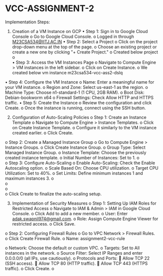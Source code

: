 # VCC-ASSIGNMENT-2

Implementation Steps: 
1. Creation of a VM Instance on GCP
•	Step 1: Sign in to Google Cloud Console
o	Go to Google Cloud Console.
o	Logged in through M23CSA534@IITJ.AC.IN
•	Step 2: Select a Project
o	Click on the project drop-down menu at the top of the page.
o	Choose an existing project or create a new one by clicking "+ Create Project."
o	Created below project
o	 
•	Step 3: Access the VM Instances Page
o	Navigate to Compute Engine > VM instances in the left sidebar.
o	Click on Create Instance.
o	We created below vm instance
m23csa534-vcc-ass2-dslq
 
•	Step 4: Configure the VM Instance
o	Name: Enter a meaningful name for your VM instance.
o	Region and Zone: Select us-east-1 as the region.
o	Machine Type: Choose n1-standard-1 (1 CPU, 2GB RAM).
o	Boot Disk: Debian-bookworm x64
o	Firewall Settings: Check Allow HTTP and HTTPS traffic.
•	Step 5: Create the Instance
o	Review the configuration and click Create.
o	Once the instance is running, connect using the SSH button.

2. Configuration of Auto-Scaling Policies
o	Step 1: Create an Instance Template
o	Navigate to Compute Engine > Instance Templates.
o	Click on Create Instance Template.
o	Configure it similarly to the VM instance created earlier.
o	Click Create.
 
o	Step 2: Create a Managed Instance Group
o	Go to Compute Engine > Instance Groups.
o	Click Create Instance Group.
o	Group Type: Select Managed Instance Group.
o	Instance Template: Choose the previously created instance template.
o	Initial Number of Instances: Set to 1.
o	 
o	Step 3: Configure Auto-Scaling
o	Enable Auto-Scaling: Check the Enable Autoscaling option.
o	Scale Based On: Choose CPU utilization.
o	Target CPU Utilization: Set to 40%.
o	Set Limits: Define minimum instances 1 and maximum instances 3.
o	 
o	 
o	 
o	Click Create to finalize the auto-scaling setup.

3. Implementation of Security Measures
o	Step 1: Setting Up IAM Roles for Restricted Access
o	Navigate to IAM & Admin > IAM in Google Cloud Console.
o	Click Add to add a new member.
o	User: Enter adak.swapnil974@gmail.com.
o	Role: Assign Compute Engine Viewer for restricted access.
o	Click Save.
 

o	Step 2: Configuring Firewall Rules
o	Go to VPC Network > Firewall Rules.
o	Click Create Firewall Rule.
o	Name: assignment2-vcc-rule
 
o	Network: Choose the default or custom VPC.
o	Targets: Set to All instances in the network.
o	Source Filter: Select IP Ranges and enter 0.0.0.0/0 (all IPs, use cautiously).
o	Protocols and Ports:
	Allow TCP 22 (SSH access).
	Allow TCP 80 (HTTP traffic).
	Allow TCP 443 (HTTPS traffic).
o	Click Create.
o	 

